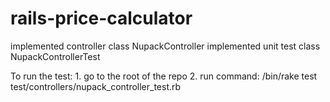 # rails-price-calculator

implemented controller class NupackController
implemented unit test class NupackControllerTest

To run the test:
	1. go to the root of the repo
	2. run command: /bin/rake test test/controllers/nupack_controller_test.rb
